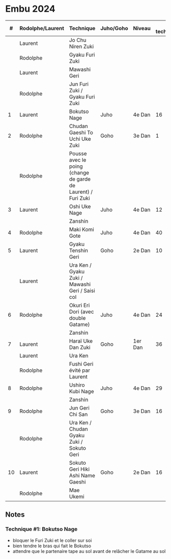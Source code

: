 # Embu 2024

| #   | Rodolphe/Laurent | Technique                                                     | Juho/Goho | Niveau  | n° technique | page |
| --- | ---------------- | ------------------------------------------------------------- | --------- | ------- | ------------ | ---- |
|     | Laurent          | Jo Chu Niren Zuki                                             |           |         |              |      |
|     | Rodolphe         | Gyaku Furi Zuki                                               |           |         |              |      |
|     | Laurent          | Mawashi Geri                                                  |           |         |              |      |
|     | Rodolphe         | Jun Furi Zuki / Gyaku Furi Zuki                               |           |         |              |      |
| 1   | Laurent          | Bokutso Nage                                                  | Juho      | 4e Dan  | 16           | 32   |
| 2   | Rodolphe         | Chudan Gaeshi To Uchi Uke Zuki                                | Goho      | 3e Dan  | 1            | 69   |
|     | Rodolphe         | Pousse avec le poing (change de garde de Laurent) / Furi Zuki |           |         |              |      |
| 3   | Laurent          | Oshi Uke Nage                                                 | Juho      | 4e Dan  | 12           | 31   |
|     |                  | Zanshin                                                       |           |         |              |      |
| 4   | Rodolphe         | Maki Komi Gote                                                | Juho      | 4e Dan  | 40           | 38   |
| 5   | Laurent          | Gyaku Tenshin Geri                                            | Goho      | 2e Dan  | 10           | 31   |
|     | Laurent          | Ura Ken / Gyaku Zuki / Mawashi Geri / Saisi col               |           |         |              |      |
| 6   | Rodolphe         | Okuri Eri Dori (avec double Gatame)                           | Juho      | 4e Dan  | 24           | 34   |
|     |                  | Zanshin                                                       |           |         |              |      |
| 7   | Laurent          | Haraï Uke Dan Zuki                                            | Goho      | 1er Dan | 36           | 125  |
|     | Laurent          | Ura Ken                                                       |           |         |              |      |
|     | Rodolphe         | Fushi Geri évité par Laurent                                  |           |         |              |      |
| 8   | Rodolphe         | Ushiro Kubi Nage                                              | Juho      | 4e Dan  | 29           | 36   |
|     |                  | Zanshin                                                       |           |         |              |      |
| 9   | Rodolphe         | Jun Geri Chi San                                              | Goho      | 3e Dan  | 16           | 72   |
|     | Rodolphe         | Ura Ken / Chudan Gyaku Zuki / Sokuto Geri                     |           |         |              |      |
| 10  | Laurent          | Sokuto Geri Hiki Ashi Name Gaeshi                             | Goho      | 2e Dan  | 16           | 32   |
|     | Rodolphe         | Mae Ukemi                                                     |           |         |              |      |

## Notes

### Technique #1: Bokutso Nage

- bloquer le Furi Zuki et le coller sur soi
- bien tendre le bras qui fait le Bokutso
- attendre que le partenaire tape au sol avant de relâcher le Gatame au sol
